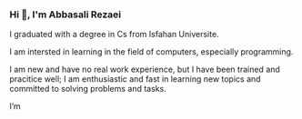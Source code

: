 ### Hi 👋, I'm Abbasali Rezaei

I graduated with a degree in Cs from Isfahan Universite.

I‌‌ am intersted in learning in the field of computers, especially programming.

I am new and have no real work experience, but I have been trained and pracitice well; I am enthusiastic and fast in learning new topics and committed to solving problems and tasks.
<!--
**abbasalirezaei/abbasalirezaei** is a ✨ _special_ ✨ repository because its `README.md` (this file) appears on your GitHub profile.

Here are some ideas to get you started:

- 🔭 I’m currently working on ...
- 🌱 I’m currently learning ...
- 👯 I’m looking to collaborate on ...
- 🤔 I’m looking for help with ...
- 💬 Ask me about ...
- 📫 How to reach me: ...
- 😄 Pronouns: ...
- ⚡ Fun fact: ...
-->
I’m
